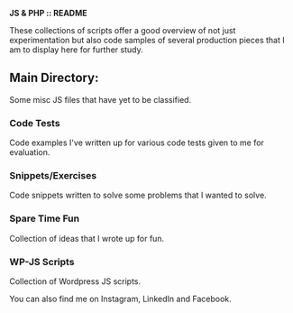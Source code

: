 <strong>JS & PHP :: README</strong>

These collections of scripts offer a good overview of not just experimentation but also code samples of several production pieces that I am to display here for further study.

<h2>Main Directory:</h2>
<p>Some misc JS files that have yet to be classified.</p>
<h3>Code Tests</h3>
<p>Code examples I've written up for various code tests given to me for evaluation.</p>
<h3>Snippets/Exercises</h3>
<p>Code snippets written to solve some problems that I wanted to solve.</p>
<h3>Spare Time Fun</h3>
<p>Collection of ideas that I wrote up for fun.</p>
<h3>WP-JS Scripts</h3>
<p>Collection of Wordpress JS scripts.</p>

<p>You can also find me on Instagram, LinkedIn and Facebook.</p>

